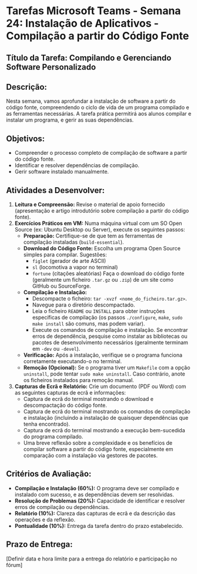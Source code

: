 # Tarefas Microsoft Teams - Semana 24: Instalação de Aplicativos - Compilação a partir do Código Fonte

## Título da Tarefa: Compilando e Gerenciando Software Personalizado

## Descrição:
Nesta semana, vamos aprofundar a instalação de software a partir do código fonte, compreendendo o ciclo de vida de um programa compilado e as ferramentas necessárias. A tarefa prática permitirá aos alunos compilar e instalar um programa, e gerir as suas dependências.

## Objetivos:
*   Compreender o processo completo de compilação de software a partir do código fonte.
*   Identificar e resolver dependências de compilação.
*   Gerir software instalado manualmente.

## Atividades a Desenvolver:
1.  **Leitura e Compreensão:** Revise o material de apoio fornecido (apresentação e artigo introdutório sobre compilação a partir do código fonte).
2.  **Exercícios Práticos em VM:** Numa máquina virtual com um SO Open Source (ex: Ubuntu Desktop ou Server), execute os seguintes passos:
    *   **Preparação:** Certifique-se de que tem as ferramentas de compilação instaladas (`build-essential`).
    *   **Download do Código Fonte:** Escolha um programa Open Source simples para compilar. Sugestões:
        *   `figlet` (gerador de arte ASCII)
        *   `sl` (locomotiva a vapor no terminal)
        *   `fortune` (citações aleatórias)
        Faça o download do código fonte (geralmente um ficheiro `.tar.gz` ou `.zip`) de um site como GitHub ou SourceForge.
    *   **Compilação e Instalação:**
        *   Descompacte o ficheiro: `tar -xvzf <nome_do_ficheiro.tar.gz>`.
        *   Navegue para o diretório descompactado.
        *   Leia o ficheiro `README` ou `INSTALL` para obter instruções específicas de compilação (os passos `./configure`, `make`, `sudo make install` são comuns, mas podem variar).
        *   Execute os comandos de compilação e instalação. Se encontrar erros de dependência, pesquise como instalar as bibliotecas ou pacotes de desenvolvimento necessários (geralmente terminam em `-dev` ou `-devel`).
    *   **Verificação:** Após a instalação, verifique se o programa funciona corretamente executando-o no terminal.
    *   **Remoção (Opcional):** Se o programa tiver um `Makefile` com a opção `uninstall`, pode tentar `sudo make uninstall`. Caso contrário, anote os ficheiros instalados para remoção manual.
3.  **Capturas de Ecrã e Relatório:** Crie um documento (PDF ou Word) com as seguintes capturas de ecrã e informações:
    *   Captura de ecrã do terminal mostrando o download e descompactação do código fonte.
    *   Captura de ecrã do terminal mostrando os comandos de compilação e instalação (incluindo a instalação de quaisquer dependências que tenha encontrado).
    *   Captura de ecrã do terminal mostrando a execução bem-sucedida do programa compilado.
    *   Uma breve reflexão sobre a complexidade e os benefícios de compilar software a partir do código fonte, especialmente em comparação com a instalação via gestores de pacotes.

## Critérios de Avaliação:
*   **Compilação e Instalação (60%):** O programa deve ser compilado e instalado com sucesso, e as dependências devem ser resolvidas.
*   **Resolução de Problemas (20%):** Capacidade de identificar e resolver erros de compilação ou dependências.
*   **Relatório (10%):** Clareza das capturas de ecrã e da descrição das operações e da reflexão.
*   **Pontualidade (10%):** Entrega da tarefa dentro do prazo estabelecido.

## Prazo de Entrega:
[Definir data e hora limite para a entrega do relatório e participação no fórum]

